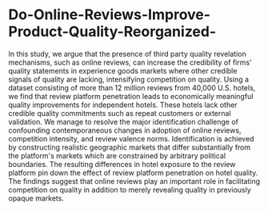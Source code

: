 # Do-Online-Reviews-Improve-Product-Quality-Reorganized-
In this study, we argue that the presence of third party quality revelation mechanisms, such as online reviews, can increase the credibility of firms' quality statements in experience goods markets where other credible signals of quality are lacking, intensifying competition on quality. Using a dataset consisting of more than 12 million reviews from 40,000 U.S. hotels, we find that review platform penetration leads to economically meaningful quality improvements for independent hotels. These hotels lack other credible quality commitments such as repeat customers or external validation. We manage to resolve the major identification challenge of confounding contemporaneous changes in adoption of online reviews, competition intensity, and review valence norms. Identification is achieved by constructing realistic geographic markets that differ substantially from the platform's markets which are constrained by arbitrary political boundaries. The resulting differences in hotel exposure to the review platform pin down the effect of review platform penetration on hotel quality. The findings suggest that online reviews play an important role in facilitating competition on quality in addition to merely revealing quality in previously opaque markets.
